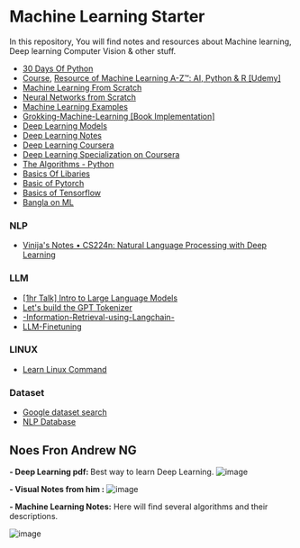 # Machine Learning Starter



In this repository, You will find notes and resources about Machine learning, Deep learning Computer Vision & other stuff.

-  <a href="https://github.com/Asabeneh/30-Days-Of-Python">30 Days Of Python</a>
-  <a href="https://www.udemy.com/course/machinelearning/">Course</a>,    <a href="https://github.com/Dev-Gaju/A-Z-Machine-learnig/tree/master">Resource of Machine Learning A-Z™: AI, Python & R [Udemy]</a>
-  <a href="https://github.com/eriklindernoren/ML-From-Scratch">Machine Learning From Scratch</a>
- <a href="https://github.com/Dev-Gaju/NNFS-book-with-Implementation">Neural Networks from Scratch</a>
- <a href="https://github.com/Dev-Gaju/machine_learning_examples"> Machine Learning Examples</a>
-  <a href="https://github.com/Dev-Gaju/Grokking-Machine-Learning">Grokking-Machine-Learning [Book Implementation]</a>
-  <a href="https://github.com/Dev-Gaju/deeplearning-models">Deep Learning Models</a>
-  <a href="https://github.com/albertpumarola/deep-learning-notes">Deep Learning Notes</a>
-  <a href="https://github.com/Dev-Gaju/deep-learning-coursera">Deep Learning Coursera</a>
- <a href="https://github.com/Dev-Gaju/coursera-deep-learning-specialization"> Deep Learning Specialization on Coursera</a>
-  <a href="https://github.com/Dev-Gaju/Python">The Algorithms - Python</a>
-  <a href="https://github.com/Dev-Gaju/Data-PreProcessing">Basics Of Libaries</a>
-  <a href="https://github.com/Dev-Gaju/pytorch">Basic of Pytorch</a>
-  <a href="https://github.com/Dev-Gaju/Tensorflow-with-Deep-Learning">Basics of Tensorflow</a>
- <a href="https://github.com/Dev-Gaju/awesome-bangla">Bangla on ML </a>

### NLP
- <a href="https://vinija.ai/nlp/">Vinija's Notes • CS224n: Natural Language Processing with Deep Learning</a>

### LLM 
- <a href="https://www.youtube.com/watch?v=zjkBMFhNj_g&ab_channel=AndrejKarpathy">[1hr Talk] Intro to Large Language Models</a>
- <a href="https://www.youtube.com/watch?v=zduSFxRajkE">Let's build the GPT Tokenizer</a>
- <a href="https://github.com/Dev-Gaju/-Information-Retrieval-using-Langchain-">-Information-Retrieval-using-Langchain-</a>
- <a href="https://github.com/ashishpatel26/LLM-Finetuning">LLM-Finetuning</a>

### LINUX
- <a href="https://github.com/Dev-Gaju/All-about-Linux-"> Learn Linux Command</a>


### Dataset
- <a href="https://datasetsearch.research.google.com/">Google dataset search</a>
- <a href="https://index.quantumstat.com/"></a>
<a href="">NLP Database</a>





## Noes Fron Andrew NG

<b>- Deep Learning pdf: </b>
Best way to learn Deep Learning.
![image](https://user-images.githubusercontent.com/50872508/206854983-2c04d9c5-52dd-4aeb-9840-fce821f61282.png)

<b>- Visual Notes from him :</b>
![image](https://user-images.githubusercontent.com/50872508/206854627-dce2ca9b-9285-491a-bee5-a02b3d797abf.png)




<b>- Machine Learning Notes:</b>
Here will find several algorithms and their descriptions.

![image](https://user-images.githubusercontent.com/50872508/206854524-f9e7349f-5c96-4b10-b74c-7c42b50f1af0.png) 


